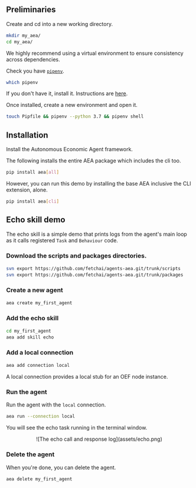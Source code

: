 ## Preliminaries

Create and cd into a new working directory.

``` bash
mkdir my_aea/
cd my_aea/
```

We highly recommend using a virtual environment to ensure consistency across dependencies.

Check you have [`pipenv`](https://github.com/pypa/pipenv).

``` bash
which pipenv
```

If you don't have it, install it. Instructions are <a href="https://pypi.org/project/pipenv/" target=_blank>here</a>.

Once installed, create a new environment and open it.

``` bash
touch Pipfile && pipenv --python 3.7 && pipenv shell
```


## Installation

Install the Autonomous Economic Agent framework.

<!--

The following installs the basic application without the cli.
``` bash
pip install aea
```
-->

The following installs the entire AEA package which includes the cli too.

``` bash
pip install aea[all]

```

However, you can run this demo by installing the base AEA inclusive the CLI extension, alone.

``` bash
pip install aea[cli]

```


## Echo skill demo

The echo skill is a simple demo that prints logs from the agent's main loop as it calls registered `Task` and `Behaviour` code.



### Download the scripts and packages directories.
``` bash
svn export https://github.com/fetchai/agents-aea.git/trunk/scripts
svn export https://github.com/fetchai/agents-aea.git/trunk/packages
```

### Create a new agent
``` bash
aea create my_first_agent
```

### Add the echo skill 

``` bash
cd my_first_agent
aea add skill echo
```

### Add a local connection

``` bash
aea add connection local
```

A local connection provides a local stub for an OEF node instance.

### Run the agent

Run the agent with the `local` connection.

``` bash
aea run --connection local
```

You will see the echo task running in the terminal window.

<center>![The echo call and response log](assets/echo.png)</center>


### Delete the agent

When you're done, you can delete the agent.

``` bash
aea delete my_first_agent
```


<br />
